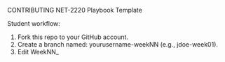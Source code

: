 CONTRIBUTING  NET-2220 Playbook Template

Student workflow:
1. Fork this repo to your GitHub account.
2. Create a branch named: yourusername-weekNN (e.g., jdoe-week01).
3. Edit WeekNN_<Title>/PLAYBOOK_ENTRY.md and fill it per the template in /templates/playbook-entry-template.md.
4. Upload supporting artifacts (images, logs) to WeekNN_<Title>/assets/ and name them using the convention: weekNN_task_shortdesc_##.png.
5. Commit and push your branch to *your fork*.
6. Open a Pull Request into the instructor repo (instructor will provide the central repo URL), or follow the instructor's submission instructions.

Final project (Week 8):
- Publish your portfolio (based on the student-portfolio template) to GitHub Pages.
- Insert the published portfolio URL in Week08_Final_Project/PLAYBOOK_ENTRY.md under "Portfolio URL".
- Submit the Week 8 playbook entry and include the portfolio URL in your PR description.

File naming and size:
- Playbook file: PLAYBOOK_ENTRY.md (exact)
- Asset filenames: weekNN_task_shortdesc_##.png (PNG/JPG)
- Max image size: 2 MB recommended

Instructor will review PRs and merge accepted playbook entries into the central archive.

